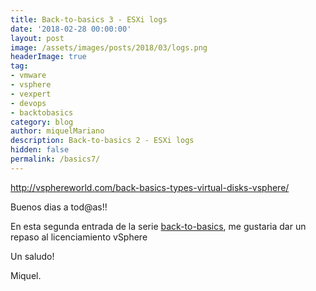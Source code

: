 ```yaml
---
title: Back-to-basics 3 - ESXi logs
date: '2018-02-28 00:00:00'
layout: post
image: /assets/images/posts/2018/03/logs.png
headerImage: true
tag:
- vmware
- vsphere
- vexpert
- devops
- backtobasics
category: blog
author: miquelMariano
description: Back-to-basics 2 - ESXi logs
hidden: false
permalink: /basics7/
---
```


http://vsphereworld.com/back-basics-types-virtual-disks-vsphere/

Buenos dias a tod@as!!

En esta segunda entrada de la serie [back-to-basics](https://miquelmariano.github.io/tags/#backtobasics), me gustaria dar un repaso al licenciamiento vSphere



Un saludo!

Miquel.


